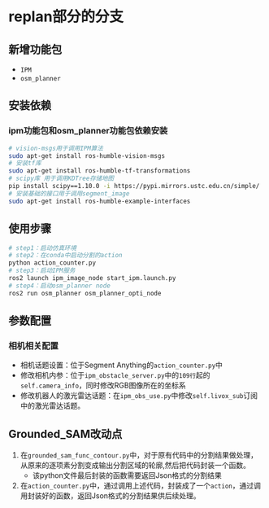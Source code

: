 # replan部分的分支
## 新增功能包
- `IPM`
- `osm_planner` 

## 安装依赖

### ipm功能包和osm_planner功能包依赖安装
```bash
# vision-msgs用于调用IPM算法
sudo apt-get install ros-humble-vision-msgs
# 安装tf库
sudo apt-get install ros-humble-tf-transformations 
# scipy库 用于调用KDTree存储地图
pip install scipy==1.10.0 -i https://pypi.mirrors.ustc.edu.cn/simple/
# 安装基础的接口用于调用segment_image
sudo apt-get install ros-humble-example-interfaces
```

## 使用步骤
```bash
# step1：启动仿真环境
# step2：在conda中启动分割的action
python action_counter.py
# step3：启动IPM服务
ros2 launch ipm_image_node start_ipm.launch.py
# step4：启动osm_planner node
ros2 run osm_planner osm_planner_opti_node
```

## 参数配置
### 相机相关配置
* 相机话题设置：位于Segment Anything的`action_counter.py`中
* 修改相机内参：位于`ipm_obstacle_server.py`中的`109行`起的`self.camera_info`，同时修改RGB图像所在的坐标系
* 修改机器人的激光雷达话题：在`ipm_obs_use.py`中修改`self.livox_sub`订阅中的激光雷达话题。

## Grounded_SAM改动点
1. 在`grounded_sam_func_contour.py`中，对于原有代码中的分割结果做处理，从原来的逐项素分割变成输出分割区域的轮廓,然后把代码封装一个函数。
   * 该python文件最后封装的函数需要返回Json格式的分割结果 
2. 在`action_counter.py`中，通过调用上述代码，封装成了一个`action`，通过调用封装好的函数，返回Json格式的分割结果供后续处理。